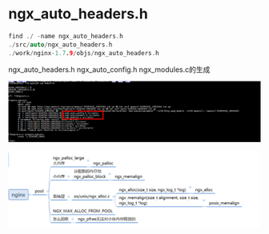 
#  ngx_auto_headers.h

```C
find ./ -name ngx_auto_headers.h
./src/auto/ngx_auto_headers.h
./work/nginx-1.7.9/objs/ngx_auto_headers.h
```


ngx_auto_headers.h  ngx_auto_config.h ngx_modules.c的生成


![images](pic/auto.png)

![images](pic/nginx.png)